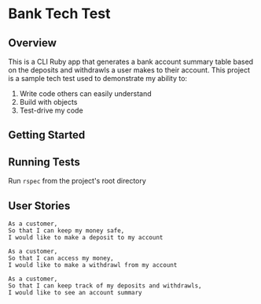 # Bank Tech Test

## Overview
This is a CLI Ruby app that generates a bank account summary table based on the deposits and withdrawls a user makes to their account. This project is a sample tech test used to demonstrate my ability to:
  1. Write code others can easily understand
  2. Build with objects
  3. Test-drive my code

## Getting Started

## Running Tests
Run `rspec` from the project's root directory

## User Stories

```
As a customer,  
So that I can keep my money safe,  
I would like to make a deposit to my account
```
```
As a customer,  
So that I can access my money,  
I would like to make a withdrawl from my account
```

```
As a customer,  
So that I can keep track of my deposits and withdrawls,  
I would like to see an account summary
```
